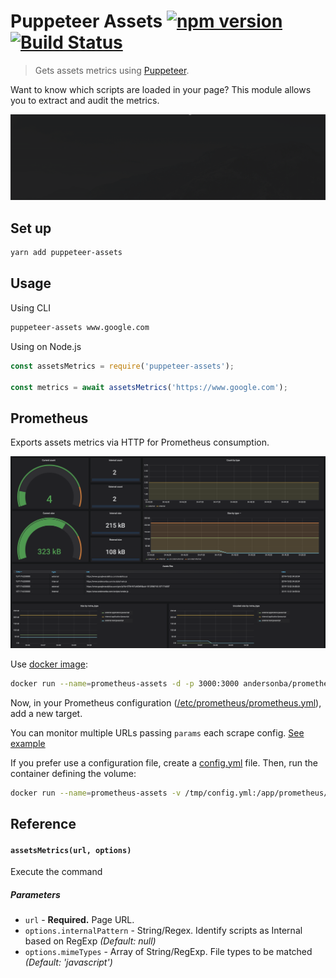 # Puppeteer Assets [![npm version](https://badge.fury.io/js/puppeteer-assets.svg)](https://badge.fury.io/js/puppeteer-assets) [![Build Status](https://travis-ci.org/andersonba/puppeteer-assets.svg?branch=master)](https://travis-ci.org/andersonba/puppeteer-assets)

> Gets assets metrics using [Puppeteer](https://github.com/googlechrome/puppeteer).

Want to know which scripts are loaded in your page? This module allows you to extract and audit the metrics.

![Gif CLI](resources/cli.gif)

## Set up

```bash
yarn add puppeteer-assets
```

## Usage

Using CLI

```bash
puppeteer-assets www.google.com
```

Using on Node.js

```javascript
const assetsMetrics = require('puppeteer-assets');

const metrics = await assetsMetrics('https://www.google.com');
```

## Prometheus

Exports assets metrics via HTTP for Prometheus consumption.

![Grafana](resources/grafana.png)

Use [docker image](https://hub.docker.com/r/andersonba/prometheus-assets/):

```bash
docker run --name=prometheus-assets -d -p 3000:3000 andersonba/prometheus-assets
```

Now, in your Prometheus configuration ([/etc/prometheus/prometheus.yml](https://prometheus.io/docs/prometheus/latest/configuration/configuration/)), add a new target.

You can monitor multiple URLs passing `params` each scrape config. [See example](prometheus/prometheus.yml#L12-L37)

If you prefer use a configuration file, create a [config.yml](prometheus/config.example.yml) file. Then, run the container defining
the volume:

```bash
docker run --name=prometheus-assets -v /tmp/config.yml:/app/prometheus/ -d -p 3000:3000 andersonba/prometheus-assets
```

## Reference

#### `assetsMetrics(url, options)`

Execute the command

##### Parameters

- `url` - **Required.** Page URL.
- `options.internalPattern` - String/Regex. Identify scripts as Internal based on RegExp _(Default: null)_
- `options.mimeTypes` - Array of String/RegExp. File types to be matched _(Default: 'javascript')_
